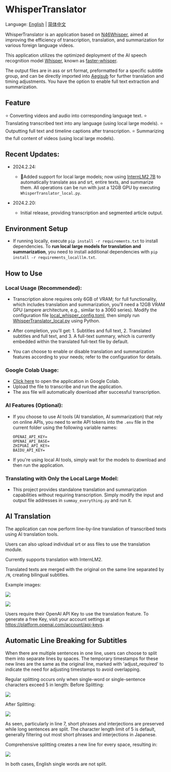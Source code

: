 # WhisperTranslator

Language: [English](./README.md) | [简体中文](./README_CN.md)

WhisperTranslator is an application based on [N46Whisper](https://github.com/Ayanaminn/N46Whisper), aimed at improving the efficiency of transcription, translation, and summarization for various foreign language videos.

This application utilizes the optimized deployment of the AI speech recognition model [Whisper](https://github.com/openai/whisper), known as [faster-whisper](https://github.com/guillaumekln/faster-whisper).

The output files are in ass or srt format, preformatted for a specific subtitle group, and can be directly imported into [Aegisub](https://github.com/Aegisub/Aegisub) for further translation and timing adjustments. You have the option to enable full text extraction and summarization.

## Feature

⭐ Converting videos and audio into corresponding language text.
⭐ Translating transcribed text into any language (using local large models).
⭐ Outputting full text and timeline captions after transcription.
⭐ Summarizing the full content of videos (using local large models).

## Recent Updates:

- 2024.2.24:
  - 🤗Added support for local large models; now using [InternLM2 7B](https://github.com/InternLM/InternLM) to automatically translate ass and srt, entire texts, and summarize them. All operations can be run with just a 12GB GPU by executing `WhisperTranslator_local.py`.

- 2024.2.20:
  * Initial release, providing transcription and segmented article output.

## Environment Setup

- If running locally, execute `pip install -r requirements.txt` to install dependencies. To **run local large models for translation and summarization**, you need to install additional dependencies with `pip install -r requirements_localllm.txt`.

## How to Use

### Local Usage (Recommended):

- Transcription alone requires only 6GB of VRAM; for full functionality, which includes translation and summarization, you'll need a 12GB VRAM GPU (ampere architecture, e.g., similar to a 3060 series). Modify the configuration file [local_whisper_config.toml](local_whisper_config.toml), then simply run [WhisperTranslator_local.py](WhisperTranslator_local.py) using Python.

- After completion, you'll get: 1. Subtitles and full text, 2. Translated subtitles and full text, and 3. A full-text summary, which is currently embedded within the translated full-text file by default.

- You can choose to enable or disable translation and summarization features according to your needs; refer to the configuration for details.

### Google Colab Usage:

- [Click here](https://colab.research.google.com/github/sanbuphy/WhisperTranslator/blob/main/WhisperTranslator_colab.ipynb) to open the application in Google Colab.
- Upload the file to transcribe and run the application.
- The ass file will automatically download after successful transcription.

### AI Features (Optional):

- If you choose to use AI tools (AI translation, AI summarization) that rely on online APIs, you need to write API tokens into the `.env` file in the current folder using the following variable names:
    ```
    OPENAI_API_KEY=
    OPENAI_API_BASE=
    ZHIPUAI_API_KEY=
    BAIDU_API_KEY=
    ```

- If you're using local AI tools, simply wait for the models to download and then run the application.

### Translating with Only the Local Large Model:

- This project provides standalone translation and summarization capabilities without requiring transcription. Simply modify the input and output file addresses in `summay_everything.py` and run it.

## AI Translation

The application can now perform line-by-line translation of transcribed texts using AI translation tools.

Users can also upload individual srt or ass files to use the translation module.

Currently supports translation with InternLM2.

Translated texts are merged with the original on the same line separated by `/N`, creating bilingual subtitles.

Example images: 

[![](https://user-images.githubusercontent.com/49441654/224525469-18a43cbc-33b9-4b2f-b7ca-7ae0c1865b17.png)](https://user-images.githubusercontent.com/49441654/224525469-18a43cbc-33b9-4b2f-b783-7ae0c1865b17.png)

[![](https://user-images.githubusercontent.com/49441654/224525526-51e2123c-6e1c-427c-8d67-9ccd4a7e6630.png)](https://user-images.githubusercontent.com/49441654/224525526-51e2123c-6e1c-427c-8d67-9ccd4a7e6630.png)

Users require their OpenAI API Key to use the translation feature. To generate a free Key, visit your account settings at https://platform.openai.com/account/api-keys.

## Automatic Line Breaking for Subtitles

When there are multiple sentences in one line, users can choose to split them into separate lines by spaces. The temporary timestamps for these new lines are the same as the original line, marked with 'adjust_required' to indicate the need for adjusting timestamps to avoid overlapping.

Regular splitting occurs only when single-word or single-sentence characters exceed 5 in length:
Before Splitting:

[![](https://user-images.githubusercontent.com/49441654/225230578-2977511d-324f-463f-b783-fa9251df8e9f.PNG)](https://user-images.githubusercontent.com/49441654/225230578-2977511d-324f-463f-b783-fa9251df8e9f.PNG)

After Splitting:

[![](https://user-images.githubusercontent.com/49441654/225230645-efe8b26a-3392-4234-ad3f-f9b8d4e95d10.PNG)](https://user-images.githubusercontent.com/49441654/225230645-efe8b26a-3392-4234-ad3f-f9b8d4e95d10.PNG)

As seen, particularly in line 7, short phrases and interjections are preserved while long sentences are split. The character length limit of 5 is default, generally filtering out most short phrases and interjections in Japanese.

Comprehensive splitting creates a new line for every space, resulting in:

[![](https://user-images.githubusercontent.com/49441654/225231063-3e60561b-a821-4c61-8c8e-4ce53e6c1a12.PNG)](https://user-images.githubusercontent.com/49441654/225231063-3e60561b-a821-4c61-8c8e-4ce53e6c1a12.PNG)

In both cases, English single words are not split.
